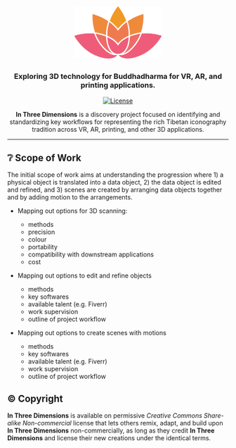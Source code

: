 <h1 align="center">
  <br>
  <a href="http://eka.to"><img src="https://raw.githubusercontent.com/Lotus-King-Research/Home/main/Assets/Images/Lotus-King-Research-Logo-Transparent.png" alt="Lotus King Research" width="200"></a>
  <br>
</h1>

<h3 align="center">Exploring 3D technology for Buddhadharma for VR, AR, and printing applications.</h3>

<p align="center">
  
  <a href="https://mirrors.creativecommons.org/presskit/buttons/88x31/png/by-sa.png">
    <img width=150px src="https://upload.wikimedia.org/wikipedia/commons/thumb/1/12/Cc-by-nc-sa_icon.svg/1280px-Cc-by-nc-sa_icon.svg.png" alt="License">
  </a>
</p>

<p align="center"> <b>In Three Dimensions</b> is a discovery project focused on identifying and standardizing key workflows for representing the rich Tibetan iconography tradition across VR, AR, printing, and other 3D applications. 
</p>

<hr>

## :grey_question: Scope of Work

The initial scope of work aims at understanding the progression where 1) a physical object is translated into a data object, 2) the data object is edited and refined, and 3) scenes are created by arranging data objects together and by adding motion to the arrangements. 

- Mapping out options for 3D scanning:
  - methods
  - precision
  - colour
  - portability
  - compatibility with downstream applications
  - cost

- Mapping out options to edit and refine objects
  - methods
  - key softwares
  - available talent (e.g. Fiverr)
  - work supervision
  - outline of project workflow

- Mapping out options to create scenes with motions
  - methods
  - key softwares
  - available talent (e.g. Fiverr)
  - work supervision
  - outline of project workflow

## :copyright: Copyright

**In Three Dimensions** is available on permissive _Creative Commons Share-alike Non-commercial_ license that lets others remix, adapt, and build upon **In Three Dimensions** non-commercially, as long as they credit **In Three Dimensions** and license their new creations under the identical terms.
